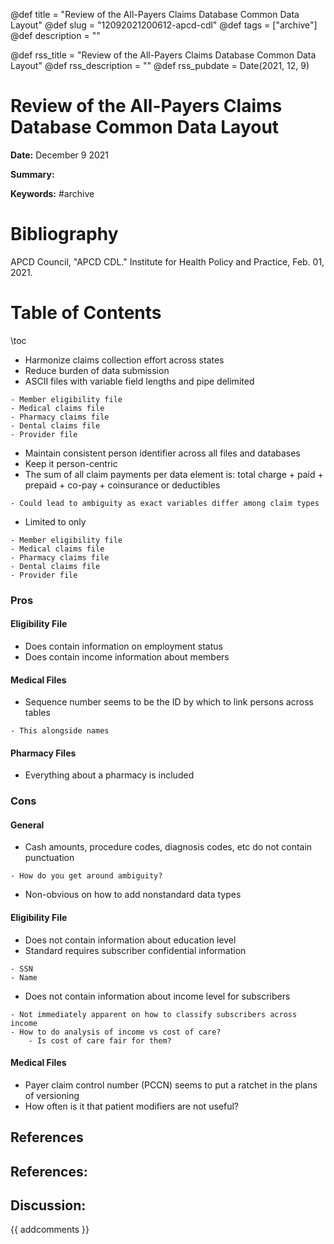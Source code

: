 @def title = "Review of the All-Payers Claims Database Common Data Layout"
@def slug = "12092021200612-apcd-cdl"
@def tags = ["archive"]
@def description = ""

@def rss_title = "Review of the All-Payers Claims Database Common Data Layout"
@def rss_description = ""
@def rss_pubdate = Date(2021, 12, 9)


Review of the All-Payers Claims Database Common Data Layout
=========

**Date:** December 9 2021

**Summary:** 

**Keywords:** #archive

Bibliography
==========

APCD Council, "APCD CDL." Institute for Health Policy and Practice, Feb. 01, 2021.

Table of Contents
=========

\toc

  * Harmonize claims collection effort across states
  * Reduce burden of data submission
  * ASCII files with variable field lengths and pipe delimited

```
- Member eligibility file
- Medical claims file
- Pharmacy claims file
- Dental claims file
- Provider file
```

  * Maintain consistent person identifier across all files and databases
  * Keep it person-centric
  * The sum of all claim payments per data element is: total charge + paid + prepaid + co-pay + coinsurance or deductibles

```
- Could lead to ambiguity as exact variables differ among claim types
```

  * Limited to only

```
- Member eligibility file
- Medical claims file
- Pharmacy claims file
- Dental claims file
- Provider file
```

### Pros

#### Eligibility File

  * Does contain information on employment status
  * Does contain income information about members

#### Medical Files

  * Sequence number seems to be the ID by which to link persons across tables

```
- This alongside names
```

#### Pharmacy Files

  * Everything about a pharmacy is included

### Cons

#### General

  * Cash amounts, procedure codes, diagnosis codes, etc do not contain punctuation

```
- How do you get around ambiguity?
```

  * Non-obvious on how to add nonstandard data types

#### Eligibility File

  * Does not contain information about education level
  * Standard requires subscriber confidential information

```
- SSN
- Name
```

  * Does not contain information about income level for subscribers

```
- Not immediately apparent on how to classify subscribers across income
- How to do analysis of income vs cost of care?
	- Is cost of care fair for them?
```

#### Medical Files

  * Payer claim control number (PCCN) seems to put a ratchet in the plans of versioning
  * How often is it that patient modifiers are not useful?

## References

## References:
## Discussion: 

{{ addcomments }}
